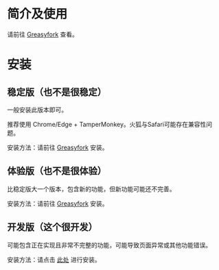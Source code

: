 # 简介及使用
请前往 <a href="https://greasyfork.org/zh-CN/scripts/30766">Greasyfork</a> 查看。

# 安装
## 稳定版（也不是很稳定）
一般安装此版本即可。

推荐使用 Chrome/Edge + TamperMonkey。火狐与Safari可能存在兼容性问题。

安装方法：请前往 <a href="https://greasyfork.org/zh-CN/scripts/30766">Greasyfork</a> 安装。

## 体验版（也不是很体验）
比稳定版大一个版本，包含新的功能，但新功能可能还不完善。

安装方法：请前往 <a href="https://greasyfork.org/zh-CN/scripts/430139">Greasyfork</a> 安装。

## 开发版（这个很开发）
可能包含正在实现且非常不完整的功能，可能导致页面异常或其他功能错误。

安装方法：请点击 <a href="https://github.com/Ocrosoft/PixivPreviewer/raw/master/pixiv%20previewer.user.js">此处</a> 进行安装。